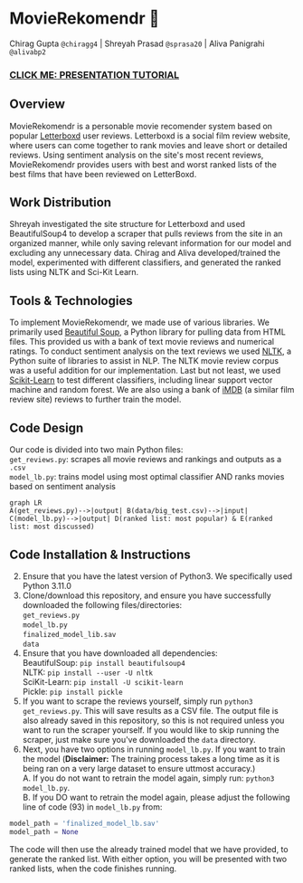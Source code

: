 # MovieRekomendr :movie_camera:
Chirag Gupta `@chiragg4` | Shreyah Prasad `@sprasa20` | Aliva Panigrahi `@alivabp2`
### [CLICK ME: PRESENTATION TUTORIAL](https://drive.google.com/file/d/1hcNqdKtJShP77837I444FgD7mMkIzcR3/view)
## Overview
MovieRekomendr is a personable movie recomender system based on popular [Letterboxd](https://letterboxd.com/) user reviews. Letterboxd is a social film review website, where users can come together to rank movies and leave short or detailed reviews. Using sentiment analysis on the site's most recent reviews, MovieRekomendr provides users with best and worst ranked lists of the best films that have been reviewed on LetterBoxd. 

## Work Distribution
Shreyah investigated the site structure for Letterboxd and used BeautifulSoup4 to develop a scraper that pulls reviews from the site in an organized manner, while only saving relevant information for our model and excluding any unnecessary data.
Chirag and Aliva developed/trained the model, experimented with different classifiers, and generated the ranked lists using NLTK and Sci-Kit Learn. 

## Tools & Technologies
To implement MovieRekomendr, we made use of various libraries. We primarily used [Beautiful Soup](https://www.crummy.com/software/BeautifulSoup/), a Python library for pulling data from HTML files. This provided us with a bank of text movie reviews and numerical ratings. To conduct sentiment analysis on the text reviews we used [NLTK](https://www.nltk.org/), a Python suite of libraries to assist in NLP. The NLTK movie review corpus was a useful addition for our implementation. Last but not least, we used [Scikit-Learn](https://scikit-learn.org/stable/) to test different classifiers, including linear support vector machine and random forest. We are also using a bank of [iMDB](https://www.imdb.com/) (a similar film review site) reviews to further train the model.

## Code Design
Our code is divided into two main Python files: </br>
`get_reviews.py`: scrapes all movie reviews and rankings and outputs as a `.csv` </br>
`model_lb.py`: trains model using most optimal classifier AND ranks movies based on sentiment analysis </br>
```mermaid
graph LR
A(get_reviews.py)-->|output| B(data/big_test.csv)-->|input| C(model_lb.py)-->|output| D(ranked list: most popular) & E(ranked list: most discussed)
```

## Code Installation & Instructions
2. Ensure that you have the latest version of Python3. We specifically used Python 3.11.0
2. Clone/download this repository, and ensure you have successfully downloaded the following files/directories: </br>
    `get_reviews.py` </br>
    `model_lb.py` </br>
    `finalized_model_lib.sav` </br>
    `data` </br>
3. Ensure that you have downloaded all dependencies: </br>
   BeautifulSoup: `pip install beautifulsoup4` </br>
   NLTK: `pip install --user -U nltk` </br>
   SciKit-Learn: `pip install -U scikit-learn` </br>
   Pickle: `pip install pickle` </br>
4. If you want to scrape the reviews yourself, simply run `python3 get_reviews.py`. This will save results as a CSV file. The output file is also already saved in this repository, so this is not required unless you want to run the scraper yourself. If you would like to skip running the scraper, just make sure you've downloaded the `data` directory.
5. Next, you have two options in running `model_lb.py`. If you want to train the model (**Disclaimer:** The training process takes a long time as it is being ran on a very large dataset to ensure uttmost accuracy.) </br>
    A. If you do not want to retrain the model again, simply run: `python3 model_lb.py`. </br>
    B. If you DO want to retrain the model again, please adjust the following line of code (93) in `model_lb.py` from: </br>
```python
model_path = 'finalized_model_lb.sav'
model_path = None
```
The code will then use the already trained model that we have provided, to generate the ranked list. With either option, you will be presented with two ranked lists, when the code finishes running.
   
